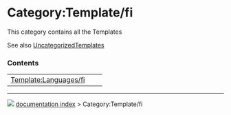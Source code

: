 # Category:Template/fi
This category contains all the Templates

See also [UncategorizedTemplates](Special_UncategorizedTemplates.md)

### Contents

|     |     |     |
| --- | --- | --- |
| [Template:Languages/fi](Template_Languages/fi.md) |



---
![](images/Button_right.svg) [documentation index](../README.md) > Category:Template/fi
